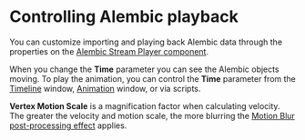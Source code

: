 # Controlling Alembic playback

You can customize importing and playing back Alembic data through the properties on the [Alembic Stream Player component](ref_StreamPlayer.html).

When you change the **Time** parameter you can see the Alembic objects moving. To play the animation, you can control the **Time** parameter from the [Timeline](timeline.html) window, [Animation](animClip.html) window, or via scripts.

**Vertex Motion Scale** is a magnification factor when calculating velocity. The greater the velocity and motion scale, the more blurring the [Motion Blur post-processing effect](matshad.html#blur) applies.
